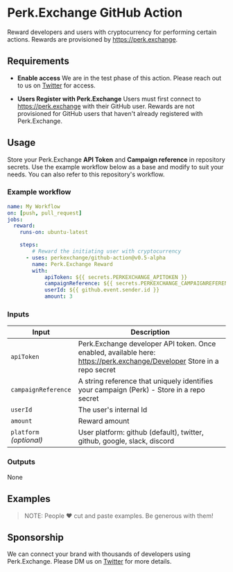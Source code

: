# Perk.Exchange GitHub Action

Reward developers and users with cryptocurrency for performing certain actions. Rewards are provisioned by <https://perk.exchange>.

## Requirements

- **Enable access** We are in the test phase of this action. Please reach out to us on [Twitter](https://twitter.com/perkexchange) for access.

- **Users Register with Perk.Exchange** Users must first connect to https://perk.exchange with their GitHub user. Rewards are not provisioned for GitHub users that haven't already registered with Perk.Exchange.

## Usage

Store your Perk.Exchange **API Token** and **Campaign reference** in repository secrets. Use the example workflow below as a base and modify to suit your needs. You can also refer to this repository's workflow.

### Example workflow

```yaml
name: My Workflow
on: [push, pull_request]
jobs:
  reward:
    runs-on: ubuntu-latest

    steps:
        # Reward the initiating user with cryptocurrency       
      - uses: perkexchange/github-action@v0.5-alpha
        name: Perk.Exchange Reward
        with:
            apiToken: ${{ secrets.PERKEXCHANGE_APITOKEN }}
            campaignReference: ${{ secrets.PERKEXCHANGE_CAMPAIGNREFERENCE }}
            userId: ${{ github.event.sender.id }}
            amount: 3
```

### Inputs

| Input                                             | Description                                        |
|------------------------------------------------------|-----------------------------------------------|
| `apiToken`  | Perk.Exchange developer API token. Once enabled, available here: https://perk.exchange/Developer Store in a repo secret    |
| `campaignReference`  | A string reference that uniquely identifies your campaign (Perk) - Store in a repo secret |
| `userId`  | The user's internal Id    |
| `amount`  | Reward amount   |
| `platform` _(optional)_  | User platform: github (default), twitter, github, google, slack, discord    |

### Outputs

None

## Examples

> NOTE: People ❤️ cut and paste examples. Be generous with them!

## Sponsorship

We can connect your brand with thousands of developers using Perk.Exchange. Please DM us on [Twitter](https://twitter.com/perkexchange) for more details.

